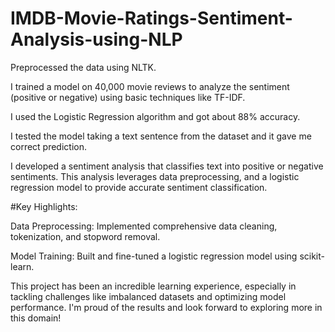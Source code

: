# IMDB-Movie-Ratings-Sentiment-Analysis-using-NLP

Preprocessed the data using NLTK.

I trained a model on 40,000 movie reviews to analyze the sentiment (positive or negative) using basic techniques like TF-IDF.

I used the Logistic Regression algorithm and got about 88% accuracy.

I tested the model taking a text sentence from the dataset and it gave me correct prediction.

I developed a sentiment analysis that classifies text into positive or negative sentiments. This analysis leverages data preprocessing, and a logistic regression model to provide accurate sentiment classification.

#Key Highlights:

Data Preprocessing: Implemented comprehensive data cleaning, tokenization, and stopword removal.

Model Training: Built and fine-tuned a logistic regression model using scikit-learn.

This project has been an incredible learning experience, especially in tackling challenges like imbalanced datasets and optimizing model performance. I'm proud of the results and look forward to exploring more in this domain!
